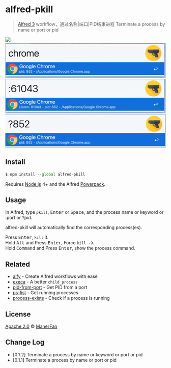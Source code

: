 # alfred-pkill

> [Alfred 3](https://www.alfredapp.com/) workflow，通过名称|端口|PID结束进程 Terminate a process by name or port or pid

![](docs/pkill.gif)
![](docs/byname.jpg)
![](docs/byport.jpg)
![](docs/bypid.jpg)

## Install

```js
$ npm install --global alfred-pkill
```

Requires [Node.js](https://nodejs.org/) 4+ and the Alfred [Powerpack](https://www.alfredapp.com/powerpack/).

## Usage

In Alfred, type `pkill`, <kbd>Enter</kbd> or <kbd>Space</kbd>, and the process name or keyword or :port or ?pid.

alfred-pkill will automatically find the corresponding process(es).

Press <kbd>Enter</kbd>, `kill` it.  
Hold <kbd>Alt</kbd> and Press <kbd>Enter</kbd>, Force `kill -9`.  
Hold <kbd>Command</kbd> and Press <kbd>Enter</kbd>, show the process command.

## Related

- [alfy](https://github.com/sindresorhus/alfy) - Create Alfred workflows with ease
- [execa](https://github.com/sindresorhus/execa) - A better `child_process`
- [pid-from-port](https://github.com/kevva/pid-from-port) - Get PID from a port
- [ps-list](https://github.com/sindresorhus/ps-list) - Get running processes
- [process-exists](https://github.com/sindresorhus/process-exists) - Check if a process is running

## License

[Apache 2.0](LICENSE) © [ManerFan](https://github.com/manerfan)

## Change Log

- [0.1.2] Terminate a process by name or keyword or port or pid
- [0.1.1] Terminate a process by name or port or pid